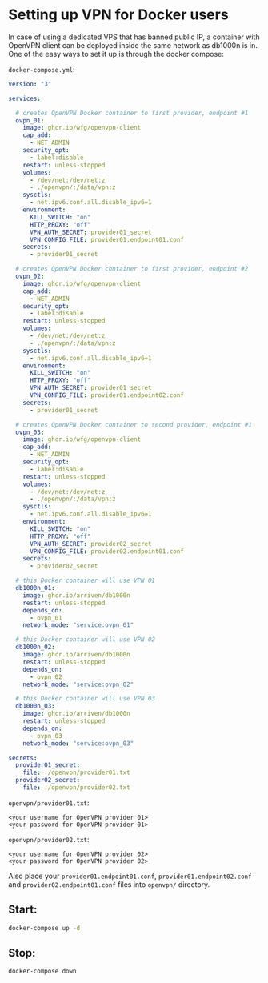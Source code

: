 # Setting up VPN for Docker users

In case of using a dedicated VPS that has banned public IP, a container with
OpenVPN client can be deployed inside the same network as db1000n is in.
One of the easy ways to set it up is through the docker compose:

`docker-compose.yml`:
```yaml
version: "3"

services:

  # creates OpenVPN Docker container to first provider, endpoint #1
  ovpn_01:
    image: ghcr.io/wfg/openvpn-client
    cap_add:
      - NET_ADMIN
    security_opt:
      - label:disable
    restart: unless-stopped
    volumes:
      - /dev/net:/dev/net:z
      - ./openvpn/:/data/vpn:z
    sysctls:
      - net.ipv6.conf.all.disable_ipv6=1
    environment:
      KILL_SWITCH: "on"
      HTTP_PROXY: "off"
      VPN_AUTH_SECRET: provider01_secret
      VPN_CONFIG_FILE: provider01.endpoint01.conf
    secrets:
      - provider01_secret

  # creates OpenVPN Docker container to first provider, endpoint #2
  ovpn_02:
    image: ghcr.io/wfg/openvpn-client
    cap_add:
      - NET_ADMIN
    security_opt:
      - label:disable
    restart: unless-stopped
    volumes:
      - /dev/net:/dev/net:z
      - ./openvpn/:/data/vpn:z
    sysctls:
      - net.ipv6.conf.all.disable_ipv6=1
    environment:
      KILL_SWITCH: "on"
      HTTP_PROXY: "off"
      VPN_AUTH_SECRET: provider01_secret
      VPN_CONFIG_FILE: provider01.endpoint02.conf
    secrets:
      - provider01_secret

  # creates OpenVPN Docker container to second provider, endpoint #1
  ovpn_03:
    image: ghcr.io/wfg/openvpn-client
    cap_add:
      - NET_ADMIN
    security_opt:
      - label:disable
    restart: unless-stopped
    volumes:
      - /dev/net:/dev/net:z
      - ./openvpn/:/data/vpn:z
    sysctls:
      - net.ipv6.conf.all.disable_ipv6=1
    environment:
      KILL_SWITCH: "on"
      HTTP_PROXY: "off"
      VPN_AUTH_SECRET: provider02_secret
      VPN_CONFIG_FILE: provider02.endpoint01.conf
    secrets:
      - provider02_secret

  # this Docker container will use VPN 01
  db1000n_01:
    image: ghcr.io/arriven/db1000n
    restart: unless-stopped
    depends_on:
      - ovpn_01
    network_mode: "service:ovpn_01"

  # this Docker container will use VPN 02
  db1000n_02:
    image: ghcr.io/arriven/db1000n
    restart: unless-stopped
    depends_on:
      - ovpn_02
    network_mode: "service:ovpn_02"

  # this Docker container will use VPN 03
  db1000n_03:
    image: ghcr.io/arriven/db1000n
    restart: unless-stopped
    depends_on:
      - ovpn_03
    network_mode: "service:ovpn_03"

secrets:
  provider01_secret:
    file: ./openvpn/provider01.txt
  provider02_secret:
    file: ./openvpn/provider02.txt
```

`openvpn/provider01.txt`:
```
<your username for OpenVPN provider 01>
<your password for OpenVPN provider 01>
```

`openvpn/provider02.txt`:
```
<your username for OpenVPN provider 02>
<your password for OpenVPN provider 02>
```

Also place your `provider01.endpoint01.conf`, `provider01.endpoint02.conf` and `provider02.endpoint01.conf` files into `openvpn/` directory.

## Start:

```sh
docker-compose up -d
```

## Stop:

```sh
docker-compose down
```